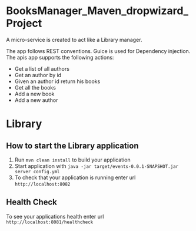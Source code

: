 # BooksManager_Maven_dropwizard_Project
A micro-service is created to act like a Library manager.

The app follows REST conventions.
Guice is used for Dependency injection.
The apis app supports the following actions:
- Get a list of all authors
- Get an author by id
- Given an author id return his books
- Get all the books
- Add a new book
- Add a new author

# Library
How to start the Library application
---

1. Run `mvn clean install` to build your application
1. Start application with `java -jar target/events-0.0.1-SNAPSHOT.jar server config.yml`
1. To check that your application is running enter url `http://localhost:8082`

Health Check
---

To see your applications health enter url `http://localhost:8081/healthcheck`
